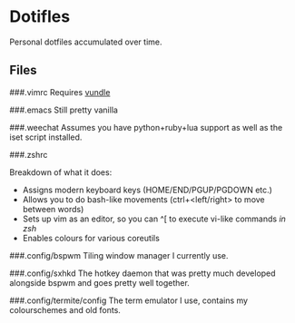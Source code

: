 # Dotifles
Personal dotfiles accumulated over time.

## Files
###.vimrc
Requires [vundle](www.github.com/gmarik/vundle)

###.emacs
Still pretty vanilla

###.weechat
Assumes you have python+ruby+lua support as well as the iset script installed.

###.zshrc

Breakdown of what it does:
- Assigns modern keyboard keys (HOME/END/PGUP/PGDOWN etc.)
- Allows you to do bash-like movements (ctrl+<left/right> to move between words)
- Sets up vim as an editor, so you can ^[ to execute vi-like commands *in zsh*
- Enables colours for various coreutils

###.config/bspwm
Tiling window manager I currently use.

###.config/sxhkd
The hotkey daemon that was pretty much developed alongside bspwm and goes
pretty well together.

###.config/termite/config
The term emulator I use, contains my colourschemes and old fonts.
